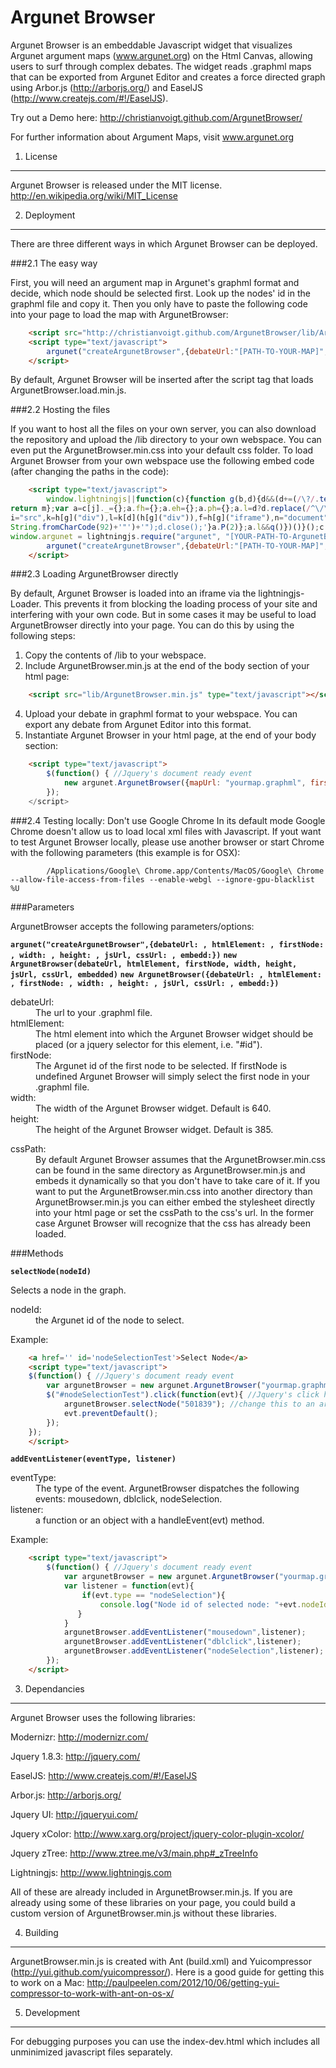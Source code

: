 Argunet Browser
===============

Argunet Browser is an embeddable Javascript widget that visualizes Argunet argument maps (www.argunet.org) on the Html Canvas, allowing users to surf through complex debates. The widget reads .graphml maps that can be exported from Argunet Editor and creates a force directed graph using Arbor.js (http://arborjs.org/) and EaselJS (http://www.createjs.com/#!/EaselJS).

Try out a Demo here: http://christianvoigt.github.com/ArgunetBrowser/

For further information about Argument Maps, visit www.argunet.org


1. License
----------

Argunet Browser is released under the MIT license. http://en.wikipedia.org/wiki/MIT_License

2. Deployment
-------------
There are three different ways in which Argunet Browser can be deployed.

###2.1 The easy way

First, you will need an argument map in Argunet's graphml format and decide, which node should be selected first. Look up the nodes' id in the graphml file and copy it. Then you only have to paste the following code into your page to load the map with ArgunetBrowser:

```html
	<script src="http://christianvoigt.github.com/ArgunetBrowser/lib/ArgunetBrowser.load.min.js" type="text/javascript"></script>
	<script type="text/javascript">
		argunet("createArgunetBrowser",{debateUrl:"[PATH-TO-YOUR-MAP]", firstNode:"[ID-OF-FIRST-NODE-TO-SELECT]"});
	</script>		
```	
By default, Argunet Browser will be inserted after the script tag that loads ArgunetBrowser.load.min.js.

###2.2 Hosting the files

If you want to host all the files on your own server, you can also download the repository and upload the /lib directory to your own webspace. You can even put the ArgunetBrowser.min.css into your default css folder. To load Argunet Browser from your own webspace use the following embed code (after changing the paths in the code):

```html
	<script type="text/javascript">
		window.lightningjs||function(c){function g(b,d){d&&(d+=(/\?/.test(d)?"&":"?")+"lv=1");c[b]||function(){var i=window,h=document,j=b,g=h.location.protocol,l="load",k=0;(function(){function b(){a.P(l);a.w=1;c[j]("_load")}c[j]=function(){function m(){m.id=e;return c[j].apply(m,arguments)}var b,e=++k;b=this&&this!=i?this.id||0:0;(a.s=a.s||[]).push([e,b,arguments]);m.then=function(b,c,h){var d=a.fh[e]=a.fh[e]||[],j=a.eh[e]=a.eh[e]||[],f=a.ph[e]=a.ph[e]||[];b&&d.push(b);c&&j.push(c);h&&f.push(h);return m};
return m};var a=c[j]._={};a.fh={};a.eh={};a.ph={};a.l=d?d.replace(/^\/\//,(g=="https:"?g:"http:")+"//"):d;a.p={0:+new Date};a.P=function(b){a.p[b]=new Date-a.p[0]};a.w&&b();i.addEventListener?i.addEventListener(l,b,!1):i.attachEvent("on"+l,b);var q=function(){function b(){return["<head></head><",c,' onload="var d=',n,";d.getElementsByTagName('head')[0].",d,"(d.",g,"('script')).",i,"='",a.l,"'\"></",c,">"].join("")}var c="body",e=h[c];if(!e)return setTimeout(q,100);a.P(1);var d="appendChild",g="createElement",
i="src",k=h[g]("div"),l=k[d](h[g]("div")),f=h[g]("iframe"),n="document",p;k.style.display="none";e.insertBefore(k,e.firstChild).id=o+"-"+j;f.frameBorder="0";f.id=o+"-frame-"+j;/MSIE[ ]+6/.test(navigator.userAgent)&&(f[i]="javascript:false");f.allowTransparency="true";l[d](f);try{f.contentWindow[n].open()}catch(s){a.domain=h.domain,p="javascript:var d="+n+".open();d.domain='"+h.domain+"';",f[i]=p+"void(0);"}try{var r=f.contentWindow[n];r.write(b());r.close()}catch(t){f[i]=p+'d.write("'+b().replace(/"/g,
String.fromCharCode(92)+'"')+'");d.close();'}a.P(2)};a.l&&q()})()}();c[b].lv="1";return c[b]}var o="lightningjs",k=window[o]=g(o);k.require=g;k.modules=c}({});
window.argunet = lightningjs.require("argunet", "[YOUR-PATH-TO-ArgunetBrowser.load.min.js]");
		argunet("createArgunetBrowser",{debateUrl:"[PATH-TO-YOUR-MAP]", firstNode:"[ID-OF-FIRST-NODE-TO-SELECT]", jsUrl:"[YOUR-PATH-TO-THE-LIB-FOLDER]",cssUrl:"[YOUR-PATH-TO-ArgunetBrowser.min.css]", htmlElement:"[#HTML-ID]"});
	</script>		
```	

###2.3 Loading ArgunetBrowser directly

By default, Argunet Browser is loaded into an iframe via the lightningjs-Loader. This prevents it from blocking the loading process of your site and interfering with your own code. But in some cases it may be useful to load ArgunetBrowser directly into your page. You can do this by using the following steps:


1. Copy the contents of /lib to your webspace.
3. Include ArgunetBrowser.min.js at the end of the body section of your html page:

```html
    <script src="lib/ArgunetBrowser.min.js" type="text/javascript"></script>
```	

4. Upload your debate in graphml format to your webspace. You can export any debate from Argunet Editor into this format.
5. Instantiate Argunet Browser in your html page, at the end of your body section:
    
```html
    <script type="text/javascript">
    	$(function() { //Jquery's document ready event
    		new argunet.ArgunetBrowser({mapUrl: "yourmap.graphml", firstNode:"[NODE-ID]", htmlElement:"[#HTML-ID]", embedded:false);
    	});	
    </script>
```

###2.4 Testing locally: Don't use Google Chrome
In its default mode Google Chrome doesn't allow us to load local xml files with Javascript. If yout want to test Argunet Browser locally, please use another browser or start Chrome with the following parameters (this example is for OSX): 
	
```
		/Applications/Google\ Chrome.app/Contents/MacOS/Google\ Chrome --allow-file-access-from-files --enable-webgl --ignore-gpu-blacklist %U    
```
    
###Parameters

ArgunetBrowser accepts the following parameters/options: 

**`argunet("createArgunetBrowser",{debateUrl: , htmlElement: , firstNode: , width: , height: , jsUrl, cssUrl: , embedd:})`**
**`new ArgunetBrowser(debateUrl, htmlElement, firstNode, width, height, jsUrl, cssUrl, embedded)`**
**`new ArgunetBrowser({debateUrl: , htmlElement: , firstNode: , width: , height: , jsUrl, cssUrl: , embedd:})`**
				
<dl>
<dt>debateUrl:</dt> 
<dd>The url to your .graphml file.</dd>

<dt>htmlElement:</dt> 
<dd>The html element into which the Argunet Browser widget should be placed (or a jquery selector for this element, i.e. "#id").</dd>

<dt>firstNode:<dt> 
<dd>The Argunet id of the first node to be selected. If firstNode is undefined Argunet Browser will simply select the first node in your .graphml file.</dd> 

<dt>width:<dt> 	
<dd>The width of the Argunet Browser widget. Default is 640.</dd>

<dt>height:</dt>
<dd>The height of the Argunet Browser widget. Default is 385.</dd>
</dl>

<dt>cssPath:</dt>
<dd>By default Argunet Browser assumes that the ArgunetBrowser.min.css can be found in the same directory as ArgunetBrowser.min.js and embeds it dynamically so that you don't have to take care of it. If you want to put the ArgunetBrowser.min.css into another directory than ArgunetBrowser.min.js you can either embed the stylesheet directly into your html page or set the cssPath to the css's url. In the former case Argunet Browser will recognize that the css has already been loaded.</dd>
</dl>

###Methods

**`selectNode(nodeId)`**

Selects a node in the graph.

<dl>
<dt>nodeId:</dt><dd>the Argunet id of the node to select.</dd>
</dl>

Example:

```html
    <a href='' id='nodeSelectionTest'>Select Node</a>
    <script type="text/javascript">
    $(function() { //Jquery's document ready event
    	var argunetBrowser = new argunet.ArgunetBrowser("yourmap.graphml",$("#htmlId"));
    	$("#nodeSelectionTest").click(function(evt){ //Jquery's click handler
    		argunetBrowser.selectNode("501839"); //change this to an argunet node id of your debate
    		evt.preventDefault();
    	});
    });	
    </script>
```
	
**`addEventListener(eventType, listener)`**

<dl>
<dt>eventType:</dt><dd>The type of the event. ArgunetBrowser dispatches the following events: mousedown, dblclick, nodeSelection.</dd>
<dt>listener:</dt><dd>a function or an object with a handleEvent(evt) method.</dd>
</dl>

Example:

```html
    <script type="text/javascript">
    	$(function() { //Jquery's document ready event
    		var argunetBrowser = new argunet.ArgunetBrowser("yourmap.graphml",$("#htmlId"));
    		var listener = function(evt){
	            if(evt.type == "nodeSelection"){
  		          	console.log("Node id of selected node: "+evt.nodeId);
 	           }
    		}
    		argunetBrowser.addEventListener("mousedown",listener);
    		argunetBrowser.addEventListener("dblclick",listener);
    		argunetBrowser.addEventListener("nodeSelection",listener);
    	});	
    </script>
```

3. Dependancies
---------------
Argunet Browser uses the following libraries:

Modernizr: http://modernizr.com/

Jquery 1.8.3: http://jquery.com/

EaselJS: http://www.createjs.com/#!/EaselJS

Arbor.js: http://arborjs.org/

Jquery UI: http://jqueryui.com/

Jquery xColor: http://www.xarg.org/project/jquery-color-plugin-xcolor/

Jquery zTree: http://www.ztree.me/v3/main.php#_zTreeInfo

Lightningjs: http://www.lightningjs.com

All of these are already included in ArgunetBrowser.min.js.
If you are already using some of these libraries on your page, you could build a custom version of ArgunetBrowser.min.js without these libraries.

4. Building
-----------
ArgunetBrowser.min.js is created with Ant (build.xml) and Yuicompressor (http://yui.github.com/yuicompressor/). Here is a good guide for getting this to work on a Mac: http://paulpeelen.com/2012/10/06/getting-yui-compressor-to-work-with-ant-on-os-x/

5. Development
--------------
For debugging purposes you can use the index-dev.html which includes all unminimized javascript files separately.